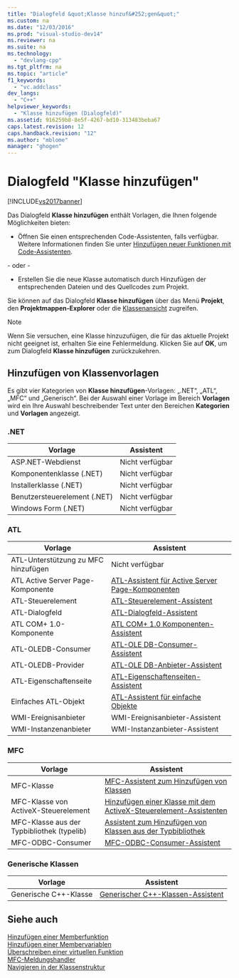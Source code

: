 ```yaml
---
title: "Dialogfeld &quot;Klasse hinzuf&#252;gen&quot;"
ms.custom: na
ms.date: "12/03/2016"
ms.prod: "visual-studio-dev14"
ms.reviewer: na
ms.suite: na
ms.technology: 
  - "devlang-cpp"
ms.tgt_pltfrm: na
ms.topic: "article"
f1_keywords: 
  - "vc.addclass"
dev_langs: 
  - "C++"
helpviewer_keywords: 
  - "Klasse hinzufügen (Dialogfeld)"
ms.assetid: 916259b8-8e5f-4267-bd10-313483beba67
caps.latest.revision: 12
caps.handback.revision: "12"
ms.author: "mblome"
manager: "ghogen"
---
```

# Dialogfeld &quot;Klasse hinzuf&#252;gen&quot;
[!INCLUDE[vs2017banner](../assembler/inline/includes/vs2017banner.md)]

Das Dialogfeld **Klasse hinzufügen** enthält Vorlagen, die Ihnen folgende Möglichkeiten bieten:  
  
-   Öffnen Sie einen entsprechenden Code\-Assistenten, falls verfügbar. Weitere Informationen finden Sie unter [Hinzufügen neuer Funktionen mit Code\-Assistenten](../ide/adding-functionality-with-code-wizards-cpp.md).  
  
 \- oder \-  
  
-   Erstellen Sie die neue Klasse automatisch durch Hinzufügen der entsprechenden Dateien und des Quellcodes zum Projekt.  
  
 Sie können auf das Dialogfeld **Klasse hinzufügen** über das Menü **Projekt**, den **Projektmappen\-Explorer** oder die [Klassenansicht](assetId:///8d7430a9-3e33-454c-a9e1-a85e3d2db925) zugreifen.  
  
> [!NOTE]
>  Wenn Sie versuchen, eine Klasse hinzuzufügen, die für das aktuelle Projekt nicht geeignet ist, erhalten Sie eine Fehlermeldung. Klicken Sie auf **OK**, um zum Dialogfeld **Klasse hinzufügen** zurückzukehren.  
  
## Hinzufügen von Klassenvorlagen  
 Es gibt vier Kategorien von **Klasse hinzufügen**\-Vorlagen: „.NET“, „ATL“, „MFC“ und „Generisch“. Bei der Auswahl einer Vorlage im Bereich **Vorlagen**  wird ein Ihre Auswahl beschreibender Text unter den Bereichen **Kategorien** und **Vorlagen** angezeigt.  
  
### .NET  
  
|Vorlage|Assistent|  
|-------------|---------------|  
|ASP.NET\-Webdienst|Nicht verfügbar|  
|Komponentenklasse \(.NET\)|Nicht verfügbar|  
|Installerklasse \(.NET\)|Nicht verfügbar|  
|Benutzersteuerelement \(.NET\)|Nicht verfügbar|  
|Windows Form \(.NET\)|Nicht verfügbar|  
  
### ATL  
  
|Vorlage|Assistent|  
|-------------|---------------|  
|ATL\-Unterstützung zu MFC hinzufügen|Nicht verfügbar|  
|ATL Active Server Page\-Komponente|[ATL\-Assistent für Active Server Page\-Komponenten](../atl/reference/atl-active-server-page-component-wizard.md)|  
|ATL\-Steuerelement|[ATL\-Steuerelement\-Assistent](../atl/reference/atl-control-wizard.md)|  
|ATL\-Dialogfeld|[ATL\-Dialogfeld\-Assistent](../atl/reference/atl-dialog-wizard.md)|  
|ATL COM\+ 1.0\-Komponente|[ATL COM\+ 1.0 Komponenten\-Assistent](../atl/reference/atl-com-plus-1-0-component-wizard.md)|  
|ATL\-OLEDB\-Consumer|[ATL\-OLE DB\-Consumer\-Assistent](../atl/reference/atl-ole-db-consumer-wizard.md)|  
|ATL\-OLEDB\-Provider|[ATL\-OLE DB\-Anbieter\-Assistent](../atl/reference/atl-ole-db-provider-wizard.md)|  
|ATL\-Eigenschaftenseite|[ATL\-Eigenschaftenseiten\-Assistent](../atl/reference/atl-property-page-wizard.md)|  
|Einfaches ATL\-Objekt|[ATL\-Assistent für einfache Objekte](../atl/reference/atl-simple-object-wizard.md)|  
|WMI\-Ereignisanbieter|WMI\-Ereignisanbieter\-Assistent|  
|WMI\-Instanzenanbieter|WMI\-Instanzanbieter\-Assistent|  
  
### MFC  
  
|Vorlage|Assistent|  
|-------------|---------------|  
|MFC\-Klasse|[MFC\-Assistent zum Hinzufügen von Klassen](../mfc/reference/mfc-add-class-wizard.md)|  
|MFC\-Klasse von ActiveX\-Steuerelement|[Hinzufügen einer Klasse mit dem ActiveX\-Steuerelement\-Assistenten](../ide/add-class-from-activex-control-wizard.md)|  
|MFC\-Klasse aus der Typbibliothek \(typelib\)|[Assistent zum Hinzufügen von Klassen aus der Typbibliothek](../mfc/reference/add-class-from-typelib-wizard.md)|  
|MFC\-ODBC\-Consumer|[MFC\-ODBC\-Consumer\-Assistent](../mfc/reference/mfc-odbc-consumer-wizard.md)|  
  
### Generische Klassen  
  
|Vorlage|Assistent|  
|-------------|---------------|  
|Generische C\+\+\-Klasse|[Generischer C\+\+\-Klassen\-Assistent](../ide/generic-cpp-class-wizard.md)|  
  
## Siehe auch  
 [Hinzufügen einer Memberfunktion](../ide/adding-a-member-function-visual-cpp.md)   
 [Hinzufügen einer Membervariablen](../ide/adding-a-member-variable-visual-cpp.md)   
 [Überschreiben einer virtuellen Funktion](../ide/overriding-a-virtual-function-visual-cpp.md)   
 [MFC\-Meldungshandler](../mfc/reference/adding-an-mfc-message-handler.md)   
 [Navigieren in der Klassenstruktur](../ide/navigating-the-class-structure-visual-cpp.md)